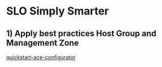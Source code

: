 # SLO Simply Smarter

## 1) Apply best practices Host Group and Management Zone

[quickstart-ace-configurator](/quickstart-ace-configurator)

